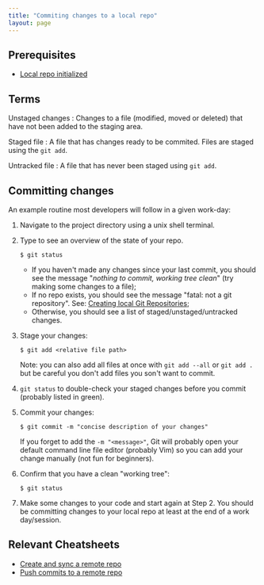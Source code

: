 ```yaml
---
title: "Commiting changes to a local repo"
layout: page
---
```

## Prerequisites 
- [Local repo initialized]({{site.baseurl}}/cheatsheets/git-gh/init-local)

## Terms
Unstaged changes
: Changes to a file (modified, moved or deleted) that have not been added to the staging area.

Staged file
: A file that has changes ready to be commited. Files are staged using the `git add`.

Untracked file
: A file that has never been staged using `git add`.

## Committing changes
An example routine most developers will follow in a given work-day:

1. Navigate to the project directory using a unix shell terminal.
2. Type  to see an overview of the state of your repo. 

    ```
    $ git status
    ```

    - If you haven't made any changes since your last commit, you should see the message "_nothing to commit, working tree clean_" (try making some changes to a file);
    - If no repo exists, you should see the message "fatal: not a git repository". See: [Creating local Git Repositories]({{site.baseurl}}/cheatsheets/git-gh/creating-repos/);
    - Otherwise, you should see a list of staged/unstaged/untracked changes.
3. Stage your changes:
    
    ```
    $ git add <relative file path>
    ```

    Note: you can also add all files at once with `git add --all` or `git add .` but be careful you don't add files you son't want to commit.
4. `git status` to double-check your staged changes before you commit (probably listed in green).
5. Commit your changes:

    ```
    $ git commit -m "concise description of your changes"
    ```
    
    If you forget to add the `-m "<message>"`, Git will probably open your default command line file editor (probably Vim) so you can add your change manually (not fun for beginners).
    
6. Confirm that you have a clean "working tree":

    ```
    $ git status
    ```

7. Make some changes to your code and start again at Step 2. You should be committing changes to your local repo at least at the end of a work day/session.

## Relevant Cheatsheets
- [Create and sync a remote repo]({{site.baseurl}}/cheatsheets/git-gh/sync-remote)
- [Push commits to a remote repo]({{site.baseurl}}/cheatsheets/git-gh/push-remote)
